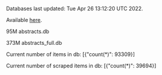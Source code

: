 Databases last updated: Tue Apr 26 13:12:20 UTC 2022. 

Available [here](https://github.com/cbeauhilton/ash-db/releases).


95M	abstracts.db

373M	abstracts_full.db

Current number of items in db:
[{"count(*)": 93309}]

Current number of scraped items in db:
[{"count(*)": 39694}]
